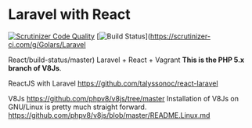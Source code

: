 # Laravel with React
[![Scrutinizer Code Quality](https://scrutinizer-ci.com/g/Golars/LaravelReact/badges/quality-score.png?b=master)](https://scrutinizer-ci.com/g/Golars/LaravelReact/?branch=master)
[![Build Status](https://scrutinizer-ci.com/g/Golars/LaravelReact/badges/build.png?b=master)](https://scrutinizer-ci.com/g/Golars/Laravel

React/build-status/master)
Laravel + React + Vagrant
**This is the PHP 5.x branch of V8Js**.

ReactJS with Laravel
https://github.com/talyssonoc/react-laravel

V8Js
https://github.com/phpv8/v8js/tree/master
Installation of V8Js on GNU/Linux is pretty much straight forward.
https://github.com/phpv8/v8js/blob/master/README.Linux.md

